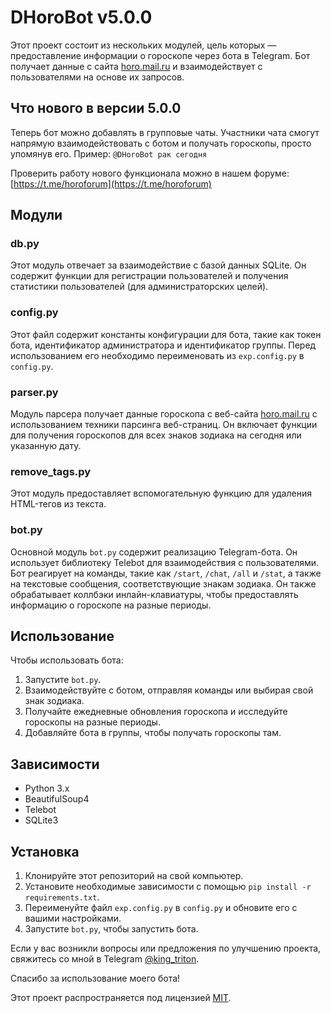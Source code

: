 # DHoroBot v5.0.0

Этот проект состоит из нескольких модулей, цель которых — предоставление информации о гороскопе через бота в Telegram. Бот получает данные с сайта [horo.mail.ru](https://horo.mail.ru) и взаимодействует с пользователями на основе их запросов.

## Что нового в версии 5.0.0

Теперь бот можно добавлять в групповые чаты. Участники чата смогут напрямую взаимодействовать с ботом и получать гороскопы, просто упомянув его.
Пример: `@DHoroBot рак сегодня`

Проверить работу нового функционала можно в нашем форуме:
[https://t.me/horoforum](https://t.me/horoforum)

## Модули

### db.py

Этот модуль отвечает за взаимодействие с базой данных SQLite. Он содержит функции для регистрации пользователей и получения статистики пользователей (для администраторских целей).

### config.py

Этот файл содержит константы конфигурации для бота, такие как токен бота, идентификатор администратора и идентификатор группы. Перед использованием его необходимо переименовать из `exp.config.py` в `config.py`.

### parser.py

Модуль парсера получает данные гороскопа с веб-сайта [horo.mail.ru](https://horo.mail.ru) с использованием техники парсинга веб-страниц. Он включает функции для получения гороскопов для всех знаков зодиака на сегодня или указанную дату.

### remove\_tags.py

Этот модуль предоставляет вспомогательную функцию для удаления HTML-тегов из текста.

### bot.py

Основной модуль `bot.py` содержит реализацию Telegram-бота. Он использует библиотеку Telebot для взаимодействия с пользователями. Бот реагирует на команды, такие как `/start`, `/chat`, `/all` и `/stat`, а также на текстовые сообщения, соответствующие знакам зодиака. Он также обрабатывает коллбэки инлайн-клавиатуры, чтобы предоставлять информацию о гороскопе на разные периоды.

## Использование

Чтобы использовать бота:

1. Запустите `bot.py`.
2. Взаимодействуйте с ботом, отправляя команды или выбирая свой знак зодиака.
3. Получайте ежедневные обновления гороскопа и исследуйте гороскопы на разные периоды.
4. Добавляйте бота в группы, чтобы получать гороскопы там.

## Зависимости

* Python 3.x
* BeautifulSoup4
* Telebot
* SQLite3

## Установка

1. Клонируйте этот репозиторий на свой компьютер.
2. Установите необходимые зависимости с помощью `pip install -r requirements.txt`.
3. Переименуйте файл `exp.config.py` в `config.py` и обновите его с вашими настройками.
4. Запустите `bot.py`, чтобы запустить бота.

Если у вас возникли вопросы или предложения по улучшению проекта, свяжитесь со мной в Telegram [@king\_triton](https://t.me/king_triton).

Спасибо за использование моего бота!

Этот проект распространяется под лицензией [MIT](https://choosealicense.com/licenses/mit/).
